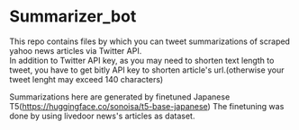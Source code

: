 # Summarizer_bot
This repo contains files by which you can tweet summarizations of scraped yahoo news articles via Twitter API.  
In addition to Twitter API key, as you may need to shorten text length to tweet,   you have to get bitly API key to shorten article's url.(otherwise your tweet lenght may exceed 140 characters)


Summarizations here are generated by finetuned Japanese T5(https://huggingface.co/sonoisa/t5-base-japanese)
The finetuning was done by using livedoor news's articles as dataset.
